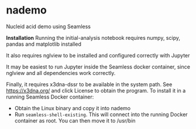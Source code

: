 # nademo
Nucleid acid demo using Seamless

**Installation**
Running the initial-analysis notebook requires numpy, scipy, pandas and matplotlib installed

It also requires nglview to be installed and configured correctly with Jupyter

It may be easiest to run Jupyter inside the Seamless docker container, since nglview and all dependencies work correctly.

Finally, it requires x3dna-dssr to be available in the system path.
See https://x3dna.org/ and click License to obtain the program.
To install it in a running Seamless Docker container:
- Obtain the Linux binary and copy it into nademo
- Run `seamless-shell-existing`. This will connect into the running Docker container as root. You can then move it to /usr/bin
